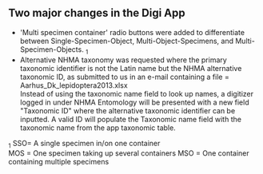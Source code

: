 ## Two major changes in the Digi App
- 'Multi specimen container' radio buttons were added to differentiate between Single-Specimen-Object, Multi-Object-Specimens, and Multi-Specimen-Objects. <sub>1</sub> 
- Alternative NHMA taxonomy was requested where the primary taxonomic identifier is not the Latin name but the NHMA alternative taxonomic ID, as submitted to us in an e-mail containing a file = Aarhus_Dk_lepidoptera2013.xlsx  
Instead of using the taxonomic name field to look up names, a digitizer logged in under NHMA Entomology will be presented with a new field "Taxonomic ID" where the alternative taxonomic identifier can be inputted. A valid ID will populate the Taxonomic name field with the taxonomic name from the app taxonomic table.

<sub>1</sub> 
SSO= A single specimen in/on one container  
MOS = One specimen taking up several containers
MSO = One container containing multiple specimens
